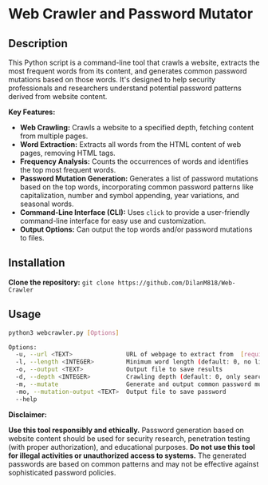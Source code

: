 # Web Crawler and Password Mutator

## Description

This Python script is a command-line tool that crawls a website, extracts the most frequent words from its content, and generates common password mutations based on those words. It's designed to help security professionals and researchers understand potential password patterns derived from website content.

**Key Features:**

* **Web Crawling:** Crawls a website to a specified depth, fetching content from multiple pages.
* **Word Extraction:** Extracts all words from the HTML content of web pages, removing HTML tags.
* **Frequency Analysis:** Counts the occurrences of words and identifies the top most frequent words.
* **Password Mutation Generation:** Generates a list of password mutations based on the top words, incorporating common password patterns like capitalization, number and symbol appending, year variations, and seasonal words.
* **Command-Line Interface (CLI):**  Uses `click` to provide a user-friendly command-line interface for easy use and customization.
* **Output Options:** Can output the top words and/or password mutations to files.

## Installation

  **Clone the repository:**
    ```
    git clone https://github.com/DilanM818/Web-Crawler
    ```
## Usage

```bash
python3 webcrawler.py [Options]

Options:
  -u, --url <TEXT>               URL of webpage to extract from  [required]
  -l, --length <INTEGER>         Minimum word length (default: 0, no limit)
  -o, --output <TEXT>            Output file to save results
  -d, --depth <INTEGER>          Crawling depth (default: 0, only searches given URL)
  -m, --mutate                   Generate and output common password mutations.
  -mo, --mutation-output <TEXT>  Output file to save password
  --help                         
```
**Disclaimer:**

**Use this tool responsibly and ethically.**  Password generation based on website content should be used for security research, penetration testing (with proper authorization), and educational purposes.  **Do not use this tool for illegal activities or unauthorized access to systems.**  The generated passwords are based on common patterns and may not be effective against sophisticated password policies.
